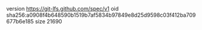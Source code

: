 version https://git-lfs.github.com/spec/v1
oid sha256:a0908f4b648590b1519b7af5834b97849e8d25d9598c03f412ba709677b6e185
size 21690
